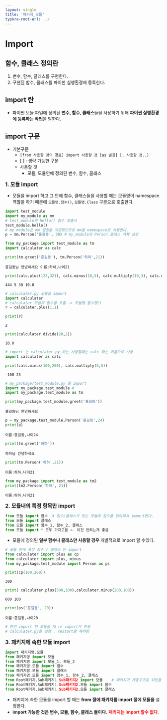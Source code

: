 ```yaml
---
layout: single
title: '패키지_모듈'
typora-root-url: ../
---
```


# Import

## 함수, 클래스 정의란

1. 변수, 함수, 클래스를 구현한다.
2. 구현된 함수, 클래스를 파이썬 실행환경에 등록한다.
## import 란
- 파이썬 모듈 파일에 정의된 **변수, 함수, 클래스**들을 사용하기 위해 **파이썬 실행환경에 등록하는 작업**을 말한다.

## import 구문
- 기본구문
    - `[from 사용할 것의 경로] import 사용할 것 [as 별칭] [, 사용할 것..]`
    - \[ \] : 생략 가능한 구문
    - 사용할 것
        - 모듈, 모듈안에 정의된 변수, 함수, 클래스

<b style='font-size:1.2em'> 1. 모듈 import</b>

- 모듈을 import 하고 그 안에 함수, 클래스들을 사용할 때는 모듈명이 namespace 역할을 하기 때문에 `모듈명.함수()`, `모듈명.Class` 구문으로 호출한다.
```python
import test_module
import my_module as mm
# test_module의 hello() 함수 호출시
test_module.hello()
# my_module은 mm 별칭을 지정했으므로 mm을 namespace로 사용한다.
p = mm.Person('홍길동', 30) # my_module의 Person 클래스 객체 생성
```


```python
from my_package import test_module as tm
import calculater as calc
```


```python
print(tm.greet('홍길동'), tm.Person('하하',21))
```

    홍길동님 안녕하세요 이름:하하,나이21



```python
print(calc.plus(123,321), calc.minus(10,5), calc.multiply(10,3), calc.divide(20,2))
```

    444 5 30 10.0



```python
# calculater.py 모듈을 import
import calculater
# calculater 모듈의 함수를 호출 -> 모듈명.함수명()
r = calculater.plus(1,1)
```


```python
print(r)
```

    2



```python
print(calculater.divide(20,2))
```

    10.0



```python
# import 는 calculater.py 하는 사용할때는 calc 라는 이름으로 사용
import calculater as calc
```


```python
print(calc.minus(100,200), calc.multiply(5,5))
```

    -100 25



```python
# my_package/test_module.py 를 import
import my_package.test_module # 
import my_package.test_module as tm
```


```python
print(my_package.test_module.greet('홍길동'))
```

    홍길동님 안녕하세요



```python
p = my_package.test_module.Person('홍길동',24)
print(p)
```

    이름:홍길동,나이24



```python
print(tm.greet('하하'))
```

    하하님 안녕하세요



```python
print(tm.Person('하하',21))
```

    이름:하하,나이21



```python
from my_package import test_module as tm2
print(tm2.Person('하하', 21))
```

    이름:하하,나이21


<b style='font-size:1.2em'>2. 모듈내의 특정 항목만 import</b>
```python 
from 모듈 import 함수  # 함수/클래스가 있는 모듈과 함수를 분리해서 import한다.
from 모듈 import 클래스
from 모듈 import 함수_1, 함수_2, 클래스
from 모듈 import * 모두 가지고옴 <- 이건 안하는게 좋음
```
- 모듈에 정의된 **일부 함수나 클래스만 사용할 경우** 개별적으로 import 할 수있다.


```python
# 모듈 안에 특정 함수 / 클래스 만 import
from calculater import plus as cp
from calculater import plus, minus
from my_package.test_module import Person as ps
```


```python
print(cp(100,200))
```

    300



```python
print( calculater.plus(500,100),calculater.minus(200,100))
```

    600 100



```python
print(ps('홍길동', 20))
```

    이름:홍길동,나이20



```python
# 한번 import 된 모듈을 재 re import가 안됨
# calculater.py를 실행 , restart를 해야함
```

<b style='font-size:1.2em'>3. 패키지에 속한 모듈 import</b>

```python
import 패키지명.모듈
from 패키지명 import 모듈
from 패키지명 import 모듈_1, 모듈_2
from 패키지명.모듈 import 함수
from 패키지명.모듈 import 클래스
from 패키지명.모듈 import 함수_1, 함수_2, 클래스
from Root패키지.Sub패키지1.Sub패키지2 import 모듈    # 패키지가 계층구조로 되있을 경우 `.` 으로 이용해 나열한다.
from Root패키지.Sub패키지1.Sub패키지2.모듈 import 함수
from Root패키지.Sub패키지1.Sub패키지2.모듈 import 클래스
```

- 패키지에 속한 모듈을 import 할 때는 **from 절에 패키지를 import 절에 모듈을** 설정한다.
- **import 가능한 것은 변수, 모듈, 함수, 클래스 들이다.**  <b style='color:red'>패키지는 import 할수 없다.</b>
